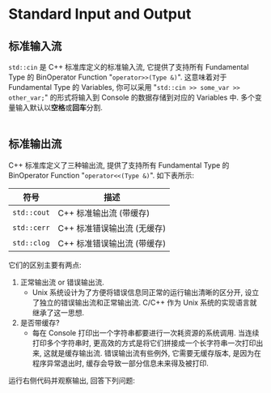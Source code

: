 # Standard Input and Output

## 标准输入流
`std::cin` 是 C++ 标准库定义的标准输入流, 它提供了支持所有 Fundamental Type 的 BinOperator Function "`operator>>(Type &)`".
这意味着对于 Fundamental Type 的 Variables, 你可以采用 "`std::cin >> some_var >> other_var;`" 的形式将输入到 Console 的数据存储到对应的 Variables 中.
多个变量输入默认以**空格**或**回车**分割. 
<br><br>

## 标准输出流
C++ 标准库定义了三种输出流, 提供了支持所有 Fundamental Type 的 BinOperator Function "`operator<<(Type &)`". 如下表所示: 

| 符号        | 描述                     |
|-------------|-------------------------|
| `std::cout` | C++ 标准输出流 (带缓存)   |
| `std::cerr` | C++ 标准错误输出流 (无缓存)|
| `std::clog` | C++ 标准错误输出流 (带缓存)|

它们的区别主要有两点:
1. 正常输出流 or 错误输出流.
    - Unix 系统设计为了方便将错误信息同正常的运行输出清晰的区分开, 设立了独立的错误输出流和正常输出流. 
      C/C++ 作为 Unix 系统的实现语言就继承了这一思想.
2. 是否带缓存?
    - 每在 Console 打印出一个字符串都要进行一次耗资源的系统调用. 
      当连续打印多个字符串时, 更高效的方式是将它们拼接成一个长字符串一次打印出来, 这就是缓存输出流. 
      错误输出流有些例外, 它需要无缓存版本, 是因为在程序异常退出时, 缓存会导致一部分信息未来得及被打印.

运行右侧代码并观察输出, 回答下列问题: